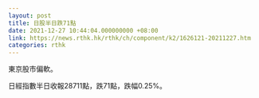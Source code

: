 ```yaml
---
layout: post
title: 日股半日跌71點
date: 2021-12-27 10:44:04.000000000 +08:00
link: https://news.rthk.hk/rthk/ch/component/k2/1626121-20211227.htm
categories: rthk
---
```


東京股市偏軟。

日經指數半日收報28711點，跌71點，跌幅0.25%。
